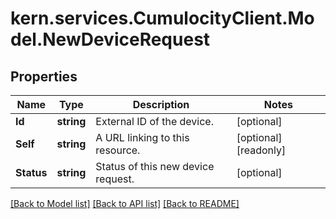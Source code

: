 # kern.services.CumulocityClient.Model.NewDeviceRequest

## Properties

Name | Type | Description | Notes
------------ | ------------- | ------------- | -------------
**Id** | **string** | External ID of the device. | [optional] 
**Self** | **string** | A URL linking to this resource. | [optional] [readonly] 
**Status** | **string** | Status of this new device request. | [optional] 

[[Back to Model list]](../README.md#documentation-for-models) [[Back to API list]](../README.md#documentation-for-api-endpoints) [[Back to README]](../README.md)

